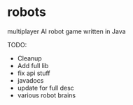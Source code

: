 # robots

multiplayer AI robot game written in Java

TODO:
- Cleanup
- Add full lib
- fix api stuff
- javadocs
- update for full desc
- various robot brains
